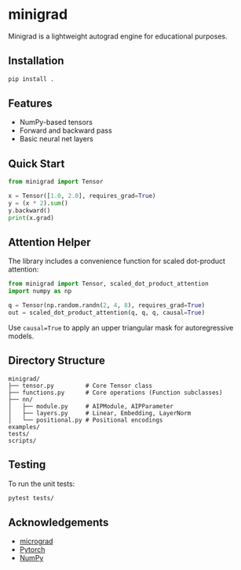 # minigrad
Minigrad is a lightweight autograd engine for educational purposes.

## Installation
```bash
pip install .
```

## Features
- NumPy-based tensors
- Forward and backward pass
- Basic neural net layers

## Quick Start

```python
from minigrad import Tensor

x = Tensor([1.0, 2.0], requires_grad=True)
y = (x * 2).sum()
y.backward()
print(x.grad)
```

## Attention Helper

The library includes a convenience function for scaled dot-product attention:

```python
from minigrad import Tensor, scaled_dot_product_attention
import numpy as np

q = Tensor(np.random.randn(2, 4, 8), requires_grad=True)
out = scaled_dot_product_attention(q, q, q, causal=True)
```
Use `causal=True` to apply an upper triangular mask for autoregressive models.

## Directory Structure
```text
minigrad/
├── tensor.py         # Core Tensor class
├── functions.py      # Core operations (Function subclasses)
├── nn/
│   ├── module.py     # AIPModule, AIPParameter
│   ├── layers.py     # Linear, Embedding, LayerNorm
│   └── positional.py # Positional encodings
examples/
tests/
scripts/
```
## Testing
To run the unit tests:
```bash
pytest tests/
```

## Acknowledgements
- [micrograd](https://github.com/karpathy/micrograd)
- [Pytorch](https://pytorch.org/)
- [NumPy](https://numpy.org/)
